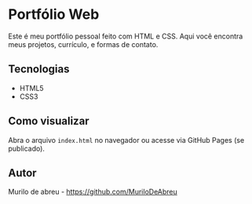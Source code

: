 # Portfólio Web

Este é meu portfólio pessoal feito com HTML e CSS. Aqui você encontra meus projetos, currículo, e formas de contato.

## Tecnologias
- HTML5
- CSS3

## Como visualizar
Abra o arquivo `index.html` no navegador ou acesse via GitHub Pages (se publicado).

## Autor
Murilo de abreu - https://github.com/MuriloDeAbreu
